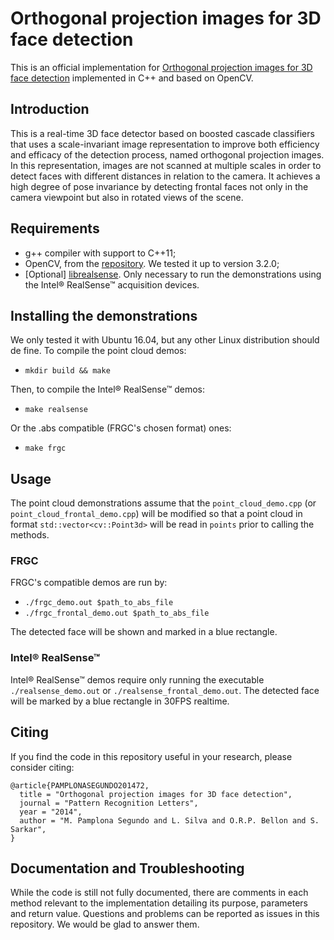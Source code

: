 # Orthogonal projection images for 3D face detection
This is an official implementation for [Orthogonal projection images for 3D face detection](http://www.sciencedirect.com/science/article/pii/S0167865513003693) implemented in C++ and based on OpenCV.

## Introduction
This is a real-time 3D face detector based on boosted cascade classifiers that uses a scale-invariant image representation to improve both efficiency and efficacy of the detection process, named orthogonal projection images.
In this representation, images are not scanned at multiple scales in order to detect faces with different distances in relation to the camera.
It achieves a high degree of pose invariance by detecting frontal faces not only in the camera viewpoint but also in rotated views of the scene.

## Requirements
* g++ compiler with support to C++11;
* OpenCV, from the [repository](https://github.com/opencv/opencv). We tested it up to version 3.2.0;
* [Optional] [librealsense](https://github.com/IntelRealSense/librealsense). Only necessary to run the demonstrations using the Intel® RealSense™ acquisition devices.

## Installing the demonstrations
We only tested it with Ubuntu 16.04, but any other Linux distribution should de fine.
To compile the point cloud demos:
  * `mkdir build && make`

Then, to compile the Intel® RealSense™ demos:
  * `make realsense`
  
Or the .abs compatible (FRGC's chosen format) ones:
  * `make frgc`

## Usage
The point cloud demonstrations assume that the `point_cloud_demo.cpp` (or `point_cloud_frontal_demo.cpp`) will be modified so that a point cloud in format `std::vector<cv::Point3d>` will be read in `points` prior to calling the methods.

### FRGC
FRGC's compatible demos are run by:
* `./frgc_demo.out $path_to_abs_file`
* `./frgc_frontal_demo.out $path_to_abs_file`

The detected face will be shown and marked in a blue rectangle.

### Intel® RealSense™
Intel® RealSense™ demos require only running the executable `./realsense_demo.out` or `./realsense_frontal_demo.out`.
The detected face will be marked by a blue rectangle in 30FPS realtime.

## Citing
If you find the code in this repository useful in your research, please consider citing:
```
@article{PAMPLONASEGUNDO201472,
  title = "Orthogonal projection images for 3D face detection",
  journal = "Pattern Recognition Letters",
  year = "2014",
  author = "M. Pamplona Segundo and L. Silva and O.R.P. Bellon and S. Sarkar",
}
```


## Documentation and Troubleshooting
While the code is still not fully documented, there are comments in each method relevant to the implementation detailing its purpose, parameters and return value. Questions and problems can be reported as issues in this repository. We would be glad to answer them.
